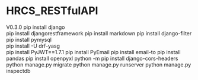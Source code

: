 # HRCS_RESTfulAPI
V0.3.0
 pip install django   
 pip install djangorestframework
 pip install markdown
 pip install django-filter
 pip install pymysql     
 pip install -U drf-yasg  
 pip install PyJWT==1.7.1
 pip install PyEmail 
 pip install email-to
 pip install pandas
 pip install openpyxl
 python -m pip install django-cors-headers
python manage.py migrate 
python manage.py runserver
python manage.py inspectdb